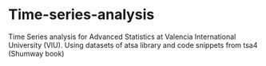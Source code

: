 # Time-series-analysis
Time Series analysis for Advanced Statistics at Valencia International University (VIU). Using datasets of atsa library and code snippets from tsa4 (Shumway book)

